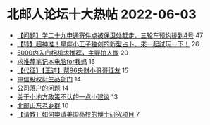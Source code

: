 # 北邮人论坛十大热帖 2022-06-03

- [【问题】学二十九申通寄件点被保卫处赶走，三轮车预约排到4号](https://bbs.byr.cn/article/Picture/3323042) 47
- [【转】超神准！星座小王子独创的新型占卜、來一起試玩一下！](https://bbs.byr.cn/article/Constellations/326533) 26
- [5000内入门相机求推荐，主要拍人像](https://bbs.byr.cn/article/Photo/273330) 20
- [求推荐笔记本电脑for我妈](https://bbs.byr.cn/article/DigiLife/317406) 16
- [【代征】【王道】帮96央财小哥哥征友](https://bbs.byr.cn/article/Friends/2025388) 15
- [中信股权衍生品部门](https://bbs.byr.cn/article/Job/2165507) 14
- [公司落户的问题](https://bbs.byr.cn/article/Feeling/3188818) 14
- [关于小地方政策不认的一点小建议](https://bbs.byr.cn/article/Talking/6350042) 13
- [北邮山东老乡群](https://bbs.byr.cn/article/Shandong/421545) 10
- [【请教】如何申请美国高校的博士研究项目](https://bbs.byr.cn/article/GoAbroad/386389) 7


